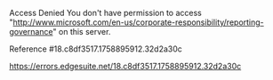 Access Denied
You don't have permission to access "http://www.microsoft.com/en-us/corporate-responsibility/reporting-governance" on this server.

Reference #18.c8df3517.1758895912.32d2a30c

https://errors.edgesuite.net/18.c8df3517.1758895912.32d2a30c